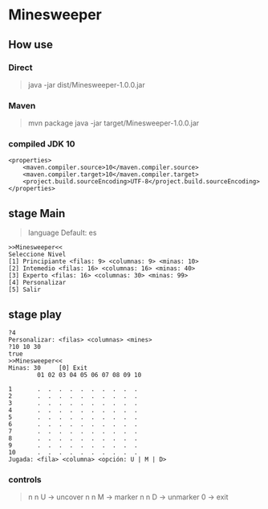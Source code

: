 # Minesweeper

## How use

### Direct
> java -jar dist/Minesweeper-1.0.0.jar

### Maven
> mvn package
> java -jar target/Minesweeper-1.0.0.jar

### compiled JDK 10

```maven
<properties>
	<maven.compiler.source>10</maven.compiler.source>
	<maven.compiler.target>10</maven.compiler.target>
	<project.build.sourceEncoding>UTF-8</project.build.sourceEncoding>
</properties>
```

## stage Main
> language Default: es

```console
>>Minesweeper<<
Seleccione Nivel
[1] Principiante <filas: 9> <columnas: 9> <minas: 10>
[2] Intemedio <filas: 16> <columnas: 16> <minas: 40>
[3] Experto <filas: 16> <columnas: 30> <minas: 99>
[4] Personalizar
[5] Salir
```

## stage play
```console
?4
Personalizar: <filas> <columnas> <mines>
?10 10 30
true
>>Minesweeper<<
Minas: 30     [0] Exit
        01 02 03 04 05 06 07 08 09 10

1       .  .  .  .  .  .  .  .  .  .
2       .  .  .  .  .  .  .  .  .  .
3       .  .  .  .  .  .  .  .  .  .
4       .  .  .  .  .  .  .  .  .  .
5       .  .  .  .  .  .  .  .  .  .
6       .  .  .  .  .  .  .  .  .  .
7       .  .  .  .  .  .  .  .  .  .
8       .  .  .  .  .  .  .  .  .  .
9       .  .  .  .  .  .  .  .  .  .
10      .  .  .  .  .  .  .  .  .  .
Jugada: <fila> <columna> <opción: U | M | D>
```

### controls
> n n U -> uncover
> n n M -> marker
> n n D -> unmarker
> 0 -> exit


